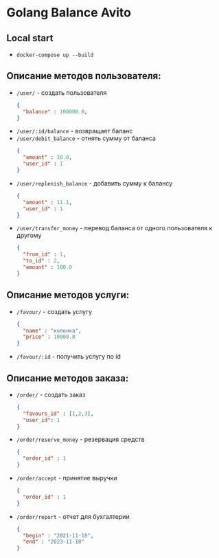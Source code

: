 # Golang Balance Avito

## Local start

- <code>docker-compose up --build</code>

## Описание методов пользователя:
- <code>/user/</code> - создать пользователя
  ```json
  { 
    "balance" : 100000.0,
  } 
  ```
- <code>/user/:id/balance</code> - возвращает баланс
- <code>/user/debit_balance</code> -  отнять сумму от баланса
  ```json
  { 
    "amount" : 10.0,
    "user_id" : 1
  } 
  ```
- <code>/user/replenish_balance</code> - добавить сумму к балансу
  ```json
  { 
    "amount" : 11.1,
    "user_id" : 1
  } 
  ```
- <code>/user/transfer_money</code> - перевод баланса от одного пользователя к другому
  ```json
  { 
    "from_id" : 1,
    "to_id" : 2,
    "amount" : 100.0
  }
  ```

## Описание методов услуги:
- <code>/favour/</code> - создать услугу
  ```json
  { 
    "name" : "колонка",
    "price" : 10000.0
  } 
  ```
- <code>/favour/:id</code> - получить услугу по id

## Описание методов заказа:
- <code>/order/</code> - создать заказ
  ```json
  { 
    "favours_id" : [1,2,3],
    "user_id": 1
  } 
  ```
- <code>/order/reserve_money</code> - резервация средств
  ```json
  { 
    "order_id" : 1 
  } 
  ```
- <code>/order/accept</code> - принятие выручки 
  ```json
  { 
    "order_id" : 1 
  } 
  ```
- <code>/order/report</code> - отчет для бухгалтерии
  ```json
  {
    "begin" : "2021-11-18", 
    "end" : "2023-11-18"
  } 
  ```